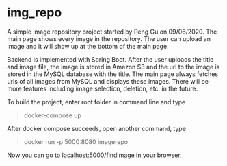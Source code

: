 # img_repo

A simple image repository project started by Peng Gu on 09/06/2020. The main page shows every image in the repository. The user can upload an image and it will show up at the bottom of the main page. 

Backend is implemented with Spring Boot. After the user uploads the title and image file, the image is stored in Amazon S3 and the url to the image is stored in the MySQL database with the title. The main page always fetches urls of all images from MySQL and displays these images. There will be more features including image selection, deletion, etc. in the future.

To build the project, enter root folder in command line and type 
> docker-compose up

After docker compose succeeds, open another command, type
> docker run -p 5000:8080 imagerepo

Now you can go to localhost:5000/findImage in your browser.
